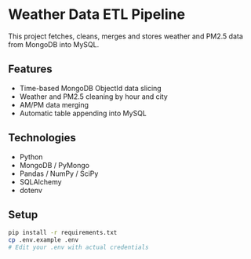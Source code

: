 # Weather Data ETL Pipeline

This project fetches, cleans, merges and stores weather and PM2.5 data from MongoDB into MySQL.

## Features

- Time-based MongoDB ObjectId data slicing
- Weather and PM2.5 cleaning by hour and city
- AM/PM data merging
- Automatic table appending into MySQL

## Technologies

- Python
- MongoDB / PyMongo
- Pandas / NumPy / SciPy
- SQLAlchemy
- dotenv

## Setup

```bash
pip install -r requirements.txt
cp .env.example .env
# Edit your .env with actual credentials
